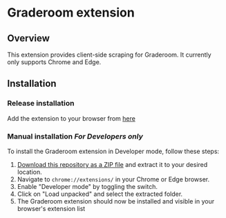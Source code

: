 # Graderoom extension
## Overview
This extension provides client-side scraping for Graderoom. It currently only supports Chrome and Edge.
## Installation
### Release installation
Add the extension to your browser from [here](https://chromewebstore.google.com/detail/graderoom/dhidkhdjfikcdmfngbpnbgpnboiodnoo)

### Manual installation *For Developers only*
To install the Graderoom extension in Developer mode, follow these steps:
1. [Download this repository as a ZIP file](https://github.com/graderoom/graderoom-extension/archive/refs/heads/master.zip) and extract it to your desired location.
2. Navigate to ```chrome://extensions/``` in your Chrome or Edge browser.
3. Enable "Developer mode" by toggling the switch.
4. Click on "Load unpacked" and select the extracted folder.
5. The Graderoom extension should now be installed and visible in your browser's extension list
